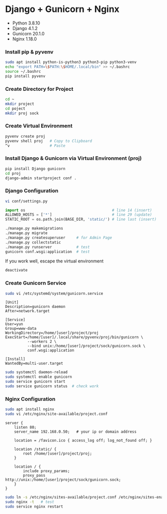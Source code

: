 # Django + Gunicorn + Nginx

* Python 3.8.10
* Django 4.1.2  
* Gunicorn 20.1.0  
* Nginx 1.18.0

### Install pip \& pyvenv

```bash
sudo apt install python-is-python3 python3-pip python3-venv
echo "export PATH=\$PATH:\$HOME/.local/bin" >> ~/.bashrc
source ~/.bashrc
pip install pyvenv
```

### Create Directory for Project

```bash
cd ~
mkdir project
cd poject
mkdir proj sock
```

### Create Virtual Environment

```bash
pyvenv create proj
pyvenv shell proj   # Copy to Clipboard
^v                  # Paste
```

### Install Django \& Gunicorn via Virtual Environment (proj)

```bash
pip install Django gunicorn
cd proj
django-admin startproject conf .
```

### Django Configuration

```bash
vi conf/settings.py
```

```py
import os                                       # line 14 (insert)
ALLOWED_HOSTS = ['*']                           # line 29 (update)
STATIC_ROOT = os.path.join(BASE_DIR, 'static/') # line last (insert)
```

```bash
./manage.py makemigrations
./manage.py migrate
./manage.py createsuperuser     # for Admin Page
./manage.py collectstatic
./manage.py runserver           # test
gunicorn conf.wsgi:application  # test
```

If you work well, escape the virtual environment
```bash
deactivate
```

### Create Gunicorn Service

```bash
sudo vi /etc/systemd/system/gunicorn.service
```
```service
[Unit]
Description=gunicorn daemon
After=network.target

[Service]
User=yun
Group=www-data
WorkingDirectory=/home/[user]/project/proj
ExecStart=/home/[user]/.local/share/pyvenv/proj/bin/gunicorn \
          --workers 2 \
          --bind unix:/home/[user]/project/sock/gunicorn.sock \
          conf.wsgi:application

[Install]
WantedBy=multi-user.target
```

```bash
sudo systemctl daemon-reload
sudo systemctl enable gunicorn
sudo service gunicorn start
sudo service gunicorn status  # check work
```

### Nginx Configuration

```bash
sudo apt install nginx
sudo vi /etc/nginx/site-available/project.conf
```

```nginx
server {
    listen 80;
    server_name 192.168.0.50;   # your ip or domain address
    
    location = /favicon.ico { access_log off; log_not_found off; }
    
    location /static/ {
        root /home/[user]/project/proj;
    }
    
    location / {
        include proxy_params;
        proxy_pass http://unix:/home/[user]/project/sock/gunicorn.sock;
    }
}
```

```bash
sudo ln -s /etc/nginx/sites-available/project.conf /etc/nginx/sites-enabled/
sudo nginx -t   # test
sudo service nginx restart
```
